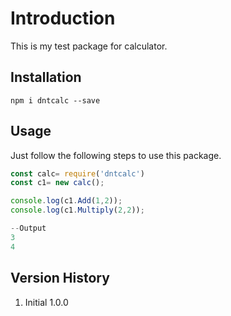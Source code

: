 # Introduction
This is my test package for calculator.

## Installation
```
npm i dntcalc --save
```

## Usage
Just follow the following steps to use this package.

```javascript
const calc= require('dntcalc')
const c1= new calc();

console.log(c1.Add(1,2));
console.log(c1.Multiply(2,2));

--Output
3
4
```
## Version History
1. Initial 1.0.0
